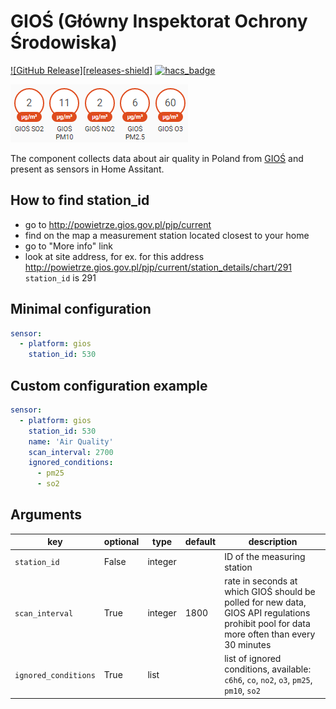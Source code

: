 # GIOŚ (Główny Inspektorat Ochrony Środowiska)
[![GitHub Release][releases-shield]][releases]
[![hacs_badge](https://img.shields.io/badge/HACS-Default-orange.svg)](https://github.com/custom-components/hacs)

![Screenshot](https://github.com/bieniu/ha-gios/blob/master/images/gios-ha.png?raw=true)

The component collects data about air quality in Poland from [GIOŚ](http://powietrze.gios.gov.pl/pjp/current) and present as sensors in Home Assitant.

## How to find station_id
- go to http://powietrze.gios.gov.pl/pjp/current
- find on the map a measurement station located closest to your home
- go to "More info" link
- look at site address, for ex. for this address http://powietrze.gios.gov.pl/pjp/current/station_details/chart/291 `station_id` is 291

## Minimal configuration
```yaml
sensor:
  - platform: gios
    station_id: 530
```

## Custom configuration example
```yaml
sensor:
  - platform: gios
    station_id: 530
    name: 'Air Quality'
    scan_interval: 2700
    ignored_conditions:
      - pm25
      - so2
```

## Arguments
key | optional | type | default | description
-- | -- | -- | -- | --
`station_id` | False | integer | | ID of the measuring station
`scan_interval` | True | integer | 1800 | rate in seconds at which GIOŚ should be polled for new data, GIOS API regulations prohibit pool for data more often than every 30 minutes
`ignored_conditions` | True | list | | list of ignored conditions, available: `c6h6`, `co`, `no2`, `o3`, `pm25`, `pm10`, `so2`

[releases]: https://github.com/bieniu/ha-gios/releases
